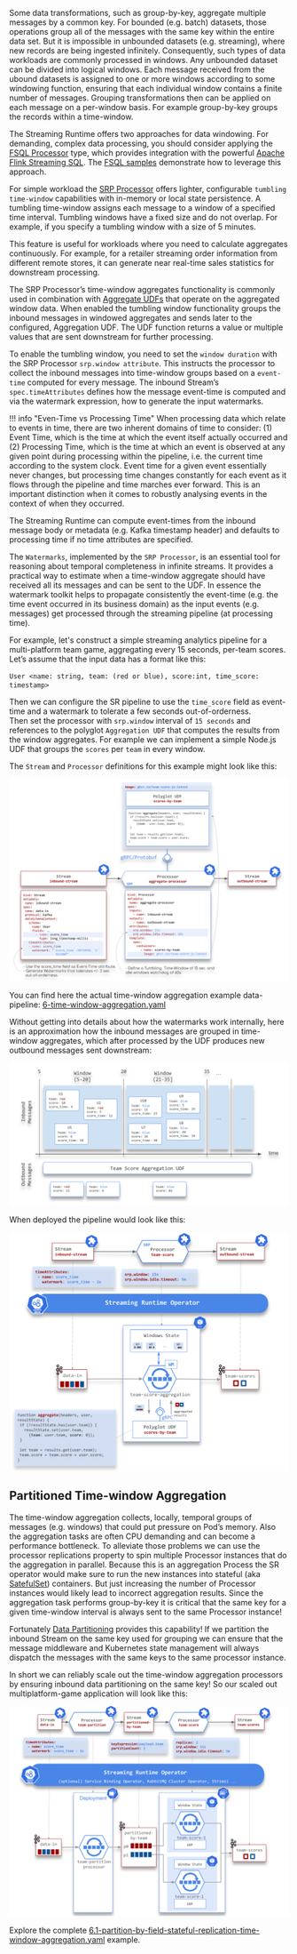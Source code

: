 
Some data transformations, such as group-by-key, aggregate multiple messages by a common key. For bounded (e.g. batch) datasets, those operations group all of the messages with the same key within the entire data set. But it is impossible in unbounded datasets (e.g. streaming), where new records are being ingested infinitely. 
Consequently, such types of data workloads are commonly processed in windows. Any unbounded dataset can be divided into logical windows. Each message received from the ubound datasets is assigned to one or more windows according to some windowing function, ensuring that each individual window contains a finite number of messages. Grouping transformations then can be applied on each message on a per-window basis. For example group-by-key groups the records within a time-window.

The Streaming Runtime offers two approaches for data windowing. For demanding, complex data processing, you should consider applying the [FSQL Processor](../fsql/overview.md) type, which provides integration with the powerful [Apache Flink Streaming SQL](https://nightlies.apache.org/flink/flink-docs-release-1.15/docs/dev/datastream/operators/windows/). The [FSQL samples](../fsql/overview.md#examples) demonstrate how to leverage this approach. 

For simple workload the [SRP Processor](../srp/overview.md) offers lighter, configurable `tumbling time-window` capabilities with in-memory or local state persistence. 
A tumbling time-window assigns each message to a window of a specified time interval. Tumbling windows have a fixed size and do not overlap. For example, if you specify a tumbling window with a size of 5 minutes.

This feature is useful for workloads where you need to calculate aggregates continuously. For example, for a retailer streaming order information from different remote stores, it can generate near real-time sales statistics for downstream processing. 

The SRP Processor’s time-window aggregates functionality is commonly used in combination with [Aggregate UDFs](./udf/overview.md#aggregation-udf) that operate on the aggregated window data. 
When enabled the tumbling window functionality groups the inbound messages in windowed aggregates and sends later to the configured, Aggregation UDF. The UDF function returns a value or multiple values that are sent downstream for further processing.

To enable the tumbling window, you need to set the `window duration` with the SRP Processor `srp.window attribute`. This instructs the processor to collect the inbound messages into time-window groups based on a `event-time` computed for every message. The inbound Stream’s `spec.timeAttributes` defines how the message event-time is computed and via the watermark expression, how to generate the input watermarks.

!!! info "Even-Time vs Processing Time"
    When processing data which relate to events in time, there are two inherent domains of time to consider: (1) Event Time, which is the time at which the event itself actually occurred and (2) Processing Time, which is the time at which an event is observed at any given point during processing within the pipeline, i.e. the current time according to the system clock.
    Event time for a given event essentially never changes, but processing time changes constantly for each event as it flows through the pipeline and time marches ever forward. This is an important distinction when it comes to robustly analysing events in the context of when they occurred.

The Streaming Runtime can compute event-times from the inbound message body or metadata (e.g. Kafka timestamp header) and defaults to processing time if no time attributes are specified.

The `Watermarks`, implemented by the `SRP Processor`, is an essential tool for reasoning about temporal completeness in infinite streams. It provides a practical way to estimate when a time-window aggregate should have received all its messages and can be sent to the UDF.
In essence the watermark toolkit helps to propagate consistently the event-time (e.g. the time event occurred in its business domain) as the input events (e.g. messages) get processed through the streaming pipeline (at processing time).

For example, let's construct a simple streaming analytics pipeline for a multi-platform team game, aggregating every 15 seconds, per-team scores. 
Let’s assume that the input data has a format like this: 

```
User <name: string, team: (red or blue), score:int, time_score: timestamp>
```

Then we can configure the SR pipeline to use the `time_score` field as event-time and a watermark to tolerate a few seconds out-of-orderness.  
Then set the processor with `srp.window` interval of `15 seconds` and references to the polyglot `Aggregation UDF` that computes the results from the window aggregates. 
For example we can implement a simple Node.js UDF that groups the `scores` per `team` in every window. 

The `Stream` and `Processor` definitions for this example might look like this:

![](./tumbling-time-window-examples-crds.svg)

You can find here the actual time-window aggregation example data-pipeline: [6-time-window-aggregation.yaml](https://github.com/vmware-tanzu/streaming-runtimes/blob/main/streaming-runtime-samples/tutorials/6-time-window-aggregation.yaml)

Without getting into details about how the watermarks work internally, here is an approximation how the inbound messages are grouped in time-window aggregates, which after processed by the UDF produces new outbound messages sent downstream:

![](./time-window-message-grouping.svg)

When deployed the pipeline would look like this:

![](./time-window-aggregatino-detailed-flow.svg)

## Partitioned Time-window Aggregation

The time-window aggregation collects, locally, temporal groups of messages (e.g. windows) that could put pressure on Pod’s memory. Also the aggregation tasks are often CPU demanding and can become a performance bottleneck. To alleviate those problems we can use the processor replications property to spin multiple Processor instances that do the aggregation in parallel. Because this is an aggregation Process the SR operator would make sure to run the new instances into stateful (aka [SatefulSet](https://kubernetes.io/docs/concepts/workloads/controllers/statefulset/)) containers.
But just increasing the number of Processor instances would likely lead to incorrect aggregation results. Since the aggregation task performs group-by-key it is critical that the same key for a given time-window interval is always sent to the same Processor instance!

Fortunately [Data Partitioning]() provides this capability! If we partition the inbound Stream on the same key used for grouping we can ensure that the message middleware and Kubernetes  state management will always dispatch the messages with the same keys to the same processor instance.

In short we can reliably scale out the time-window aggregation processors by ensuring inbound data partitioning on the same key! So our scaled out multiplatform-game application will look like this:

![](./partitioned-time-window-aggregation.svg)

Explore the complete [6.1-partition-by-field-stateful-replication-time-window-aggregation.yaml](https://github.com/vmware-tanzu/streaming-runtimes/blob/main/streaming-runtime-samples/tutorials/6.1-partition-by-field-stateful-replication-time-window-aggregation.yaml) example.
